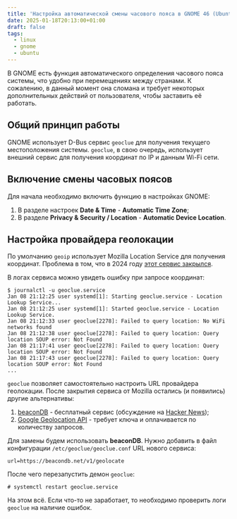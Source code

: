 ```yaml
---
title: 'Настройка автоматической смены часового пояса в GNOME 46 (Ubuntu 24.04)'
date: 2025-01-18T20:13:00+01:00
draft: false
tags:
  - linux
  - gnome
  - ubuntu
---
```


В GNOME есть функция автоматического определения часового пояса системы, что удобно при перемещениях между странами.
К сожалению, в данный момент она сломана и требует некоторых дополнительных действий от пользователя,
чтобы заставить её работать.

<!--more-->

## Общий принцип работы

GNOME использует D-Bus сервис `geoclue` для получения текущего местоположения системы.
`geoclue`, в свою очередь, использует внешний сервис для получения координат по IP и данным Wi-Fi сети.

## Включение смены часовых поясов

Для начала необходимо включить функцию в настройках GNOME:

1. В разделе настроек **Date & Time** - **Automatic Time Zone**;
2. В разделе **Privacy & Security / Location** - **Automatic Device Location**.

## Настройка провайдера геолокации

По умолчанию `geoip` использует Mozilla Location Service для получения координат.
Проблема в том, что в 2024 году [этот сервис закрылся](https://discourse.mozilla.org/t/retiring-the-mozilla-location-service/128693).

В логах сервиса можно увидеть ошибку при запросе координат:

```
$ journalctl -u geoclue.service
Jan 08 21:12:25 user systemd[1]: Starting geoclue.service - Location Lookup Service...
Jan 08 21:12:25 user systemd[1]: Started geoclue.service - Location Lookup Service.
Jan 08 21:12:33 user geoclue[2278]: Failed to query location: No WiFi networks found
Jan 08 21:12:38 user geoclue[2278]: Failed to query location: Query location SOUP error: Not Found
Jan 08 21:17:41 user geoclue[2278]: Failed to query location: Query location SOUP error: Not Found
Jan 08 21:17:43 user geoclue[2278]: Failed to query location: Query location SOUP error: Not Found
...
```

`geoclue` позволяет самостоятельно настроить URL провайдера геолокации. После закрытия сервиса от Mozilla
остались (и появились) другие альтернативы:

1. [beaconDB](https://beacondb.net/) - бесплатный сервис (обсуждение на [Hacker News](https://news.ycombinator.com/item?id=40895672));
2. [Google Geolocation API](https://developers.google.com/maps/documentation/geolocation/overview) - требует ключа и оплачивается по количеству запросов.

Для замены будем использовать **beaconDB**. Нужно добавить в файл конфигурации `/etc/geoclue/geoclue.conf` URL нового сервиса:

```
url=https://beacondb.net/v1/geolocate
```

После чего перезапустить демон `geoclue`:

```
# systemctl restart geoclue.service
```

На этом всё. Если что-то не заработает, то необходимо проверить логи `geoclue` на наличие ошибок.

